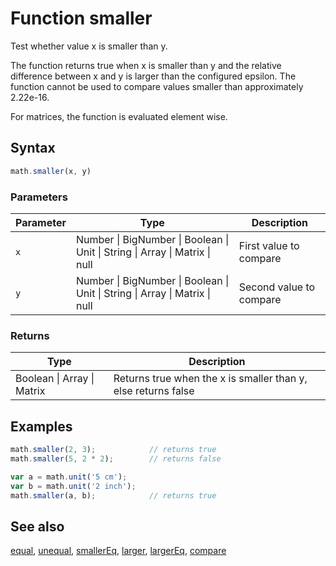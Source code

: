 # Function smaller

Test whether value x is smaller than y.

The function returns true when x is smaller than y and the relative
difference between x and y is larger than the configured epsilon. The
function cannot be used to compare values smaller than approximately 2.22e-16.

For matrices, the function is evaluated element wise.


## Syntax

```js
math.smaller(x, y)
```

### Parameters

Parameter | Type | Description
--------- | ---- | -----------
`x` | Number &#124; BigNumber &#124; Boolean &#124; Unit &#124; String &#124; Array &#124; Matrix &#124; null | First value to compare
`y` | Number &#124; BigNumber &#124; Boolean &#124; Unit &#124; String &#124; Array &#124; Matrix &#124; null | Second value to compare

### Returns

Type | Description
---- | -----------
Boolean &#124; Array &#124; Matrix | Returns true when the x is smaller than y, else returns false


## Examples

```js
math.smaller(2, 3);            // returns true
math.smaller(5, 2 * 2);        // returns false

var a = math.unit('5 cm');
var b = math.unit('2 inch');
math.smaller(a, b);            // returns true
```


## See also

[equal](equal.md),
[unequal](unequal.md),
[smallerEq](smallerEq.md),
[larger](larger.md),
[largerEq](largerEq.md),
[compare](compare.md)


<!-- Note: This file is automatically generated from source code comments. Changes made in this file will be overridden. -->
